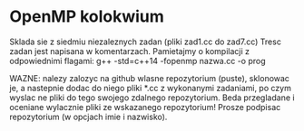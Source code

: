 # OpenMP kolokwium

Sklada sie z siedmiu niezaleznych zadan (pliki zad1.cc do zad7.cc)
Tresc zadan jest napisana w komentarzach.
Pamietajmy o kompilacji z odpowiednimi flagami:
g++ -std=c++14 -fopenmp nazwa.cc -o prog

WAZNE: nalezy zalozyc na github wlasne repozytorium (puste), sklonowac je,
a nastepnie dodac do niego pliki *.cc z wykonanymi zadaniami, po czym
wyslac ne pliki do tego swojego zdalnego repozytorium. Beda przegladane
i oceniane wylacznie pliki ze wskazanego repozytorium! Prosze podpisac
repozytorium (w opcjach imie i nazwisko).
